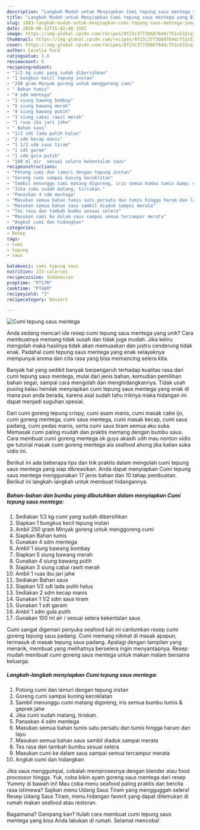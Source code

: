 ```yaml
---
description: "Langkah Mudah untuk Menyiapkan Cumi tepung saus mentega yang Bikin Ngiler"
title: "Langkah Mudah untuk Menyiapkan Cumi tepung saus mentega yang Bikin Ngiler"
slug: 1883-langkah-mudah-untuk-menyiapkan-cumi-tepung-saus-mentega-yang-bikin-ngiler
date: 2020-06-22T15:02:40.156Z
image: https://img-global.cpcdn.com/recipes/8f23c3773bb8784d/751x532cq70/cumi-tepung-saus-mentega-foto-resep-utama.jpg
thumbnail: https://img-global.cpcdn.com/recipes/8f23c3773bb8784d/751x532cq70/cumi-tepung-saus-mentega-foto-resep-utama.jpg
cover: https://img-global.cpcdn.com/recipes/8f23c3773bb8784d/751x532cq70/cumi-tepung-saus-mentega-foto-resep-utama.jpg
author: Cecelia Ford
ratingvalue: 3.6
reviewcount: 6
recipeingredient:
- "1/2 kg cumi yang sudah dibersihkan"
- "1 bungkus kecil tepung instan"
- "250 gram Minyak goreng untuk menggoreng cumi"
- " Bahan tumis"
- "4 sdm mentega"
- "1 siung bawang bombay"
- "5 siung bawang merah"
- "4 siung bawang putih"
- "3 siung cabai rawit merah"
- "1 ruas ibu jari jahe"
- " Bahan saus"
- "1/2 sdt lada putih halus"
- "2 sdm kecap manis"
- "1 1/2 sdm saus tiram"
- "1 sdt garam"
- "1 sdm gula putih"
- "100 ml air  sesuai selera kekentalan saus"
recipeinstructions:
- "Potong cumi dan lamuri dengan tepung instan"
- "Goreng cumi sampai kuning kecoklatan"
- "Sambil menunggu cumi matang digoreng, iris semua bumbu tumis &amp; geprek jahe"
- "Jika cumi sudah matang, tiriskan."
- "Panaskan 4 sdm mentega"
- "Masukan semua bahan tumis satu persatu dan tumis hingga harum dan layu"
- "Masukan semua bahan saus sambil diaduk sampai merata"
- "Tes rasa dan tambah bumbu sesuai selera"
- "Masukan cumi ke dalam saus sampai semua tercampur merata"
- "Angkat cumi dan hidangkan"
categories:
- Resep
tags:
- cumi
- tepung
- saus

katakunci: cumi tepung saus 
nutrition: 223 calories
recipecuisine: Indonesian
preptime: "PT17M"
cooktime: "PT46M"
recipeyield: "3"
recipecategory: Dessert

---
```



![Cumi tepung saus mentega](https://img-global.cpcdn.com/recipes/8f23c3773bb8784d/751x532cq70/cumi-tepung-saus-mentega-foto-resep-utama.jpg)

Anda sedang mencari ide resep cumi tepung saus mentega yang unik? Cara membuatnya memang tidak susah dan tidak juga mudah. Jika keliru mengolah maka hasilnya tidak akan memuaskan dan justru cenderung tidak enak. Padahal cumi tepung saus mentega yang enak selayaknya mempunyai aroma dan cita rasa yang bisa memancing selera kita.

Banyak hal yang sedikit banyak berpengaruh terhadap kualitas rasa dari cumi tepung saus mentega, mulai dari jenis bahan, kemudian pemilihan bahan segar, sampai cara mengolah dan menghidangkannya. Tidak usah pusing kalau hendak menyiapkan cumi tepung saus mentega yang enak di mana pun anda berada, karena asal sudah tahu triknya maka hidangan ini dapat menjadi suguhan spesial.

Dari cumi goreng tepung crispy, cumi asam manis, cumi masak cabe ijo, cumi goreng mentega, cumi saus mentega, cumi masak kecap, cumi saus padang, cumi pedas manis, serta cumi saus tiram semua aku suka. Memasak cumi paling mudah dan praktis memang dengan bumbu saus. Cara membuat cumi goreng mentega ok guys akasih udh mau nonton vidio gw tutorial masak cumi goreng mentega ala seafood ahong jika kalian suka vidio ini.


Berikut ini ada beberapa tips dan trik praktis dalam mengolah cumi tepung saus mentega yang siap dikreasikan. Anda dapat menyiapkan Cumi tepung saus mentega menggunakan 17 jenis bahan dan 10 tahap pembuatan. Berikut ini langkah-langkah untuk membuat hidangannya.

<!--inarticleads1-->

##### Bahan-bahan dan bumbu yang dibutuhkan dalam menyiapkan Cumi tepung saus mentega:

1. Sediakan 1/2 kg cumi yang sudah dibersihkan
1. Siapkan 1 bungkus kecil tepung instan
1. Ambil 250 gram Minyak goreng untuk menggoreng cumi
1. Siapkan  Bahan tumis
1. Gunakan 4 sdm mentega
1. Ambil 1 siung bawang bombay
1. Siapkan 5 siung bawang merah
1. Gunakan 4 siung bawang putih
1. Siapkan 3 siung cabai rawit merah
1. Ambil 1 ruas ibu jari jahe
1. Sediakan  Bahan saus
1. Siapkan 1/2 sdt lada putih halus
1. Sediakan 2 sdm kecap manis
1. Gunakan 1 1/2 sdm saus tiram
1. Gunakan 1 sdt garam
1. Ambil 1 sdm gula putih
1. Gunakan 100 ml air / sesuai selera kekentalan saus


Cumi sangat digemari penyuka seafood kali ini cantumkan resep cumi goreng tepung saus padang. Cumi memang nikmat di masak apapun, termasuk di masak tepung saus padang. Apalagi dengan tampilan yang menarik, membuat yang melihatnya berselera ingin menyantapnya. Resep mudah membuat cumi goreng saus mentega untuk makan malam bersama keluarga. 

<!--inarticleads2-->

##### Langkah-langkah menyiapkan Cumi tepung saus mentega:

1. Potong cumi dan lamuri dengan tepung instan
1. Goreng cumi sampai kuning kecoklatan
1. Sambil menunggu cumi matang digoreng, iris semua bumbu tumis &amp; geprek jahe
1. Jika cumi sudah matang, tiriskan.
1. Panaskan 4 sdm mentega
1. Masukan semua bahan tumis satu persatu dan tumis hingga harum dan layu
1. Masukan semua bahan saus sambil diaduk sampai merata
1. Tes rasa dan tambah bumbu sesuai selera
1. Masukan cumi ke dalam saus sampai semua tercampur merata
1. Angkat cumi dan hidangkan


Jika saus menggumpal, cobalah memprosesnya dengan blender atau food processor hingga. Yuk, coba bikin ayam goreng saus mentega dari resep Yummy di bawah ini! Mau coba menu seafood paling praktis dan bercita rasa istimewa? Sajikan menu Udang Saus Tiram yang mengguggah selera! Resep Udang Saus Tiram, menu hidangan favorit yang dapat ditemukan di rumah makan seafood atau restoran. 

Bagaimana? Gampang kan? Itulah cara membuat cumi tepung saus mentega yang bisa Anda lakukan di rumah. Selamat mencoba!
